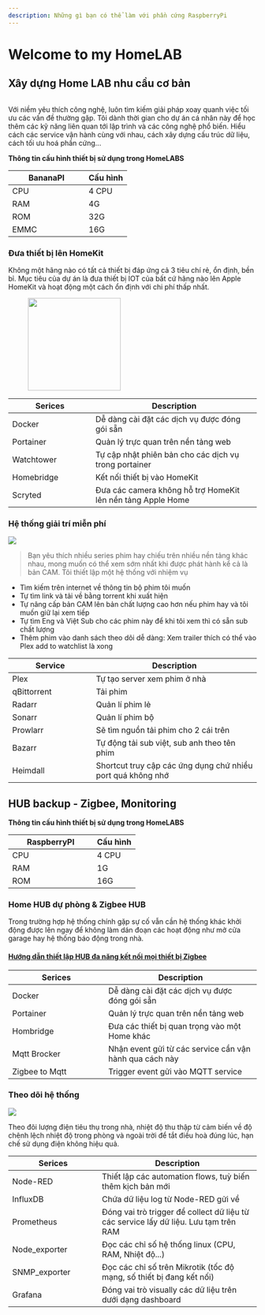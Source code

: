 ```yaml
---
description: Những gì bạn có thể làm với phần cứng RaspberryPi
---
```


# Welcome to my HomeLAB

## Xây dựng Home LAB nhu cầu cơ bản

<figure><img src="https://egg.d.pr/i/TuTrWz.jpg" alt=""><figcaption></figcaption></figure>

Với niềm yêu thích công nghệ, luôn tìm kiếm giải pháp xoay quanh việc tối ưu các vấn đề thường gặp. Tôi dành thời gian cho dự án cá nhân này để học thêm các kỹ năng liên quan tới lập trình và các công nghệ phổ biến. Hiểu cách các service vận hành cùng với nhau, cách xây dựng cấu trúc dữ liệu, cách tối ưu hoá phần cứng...

**Thông tin cấu hình thiết bị sử dụng trong HomeLABS**

<table><thead><tr><th width="139">BananaPI</th><th>Cấu hình</th></tr></thead><tbody><tr><td>CPU</td><td>4 CPU</td></tr><tr><td>RAM</td><td>4G</td></tr><tr><td>ROM</td><td>32G</td></tr><tr><td>EMMC</td><td>16G</td></tr></tbody></table>

### Đưa thiết bị lên HomeKit

Không một hãng nào có tất cả thiết bị đáp ứng cả 3 tiêu chí rẻ, ổn định, bền bỉ. Mục tiêu của dự án là đưa thiết bị IOT của bất cứ hãng nào lên Apple HomeKit và hoạt động một cách ổn định với chi phí thấp nhất.

<div align="left">

<figure><img src="https://egg.d.pr/i/IBIEzi.jpg" alt="" width="188"><figcaption></figcaption></figure>

</div>

<table><thead><tr><th width="153">Serices</th><th>Description</th></tr></thead><tbody><tr><td>Docker</td><td>Dễ dàng cài đặt các dịch vụ được đóng gói sẵn</td></tr><tr><td>Portainer</td><td>Quản lý trực quan trên nền tảng web</td></tr><tr><td>Watchtower</td><td>Tự cập nhật phiên bản cho các dịch vụ trong portainer</td></tr><tr><td>Homebridge</td><td>Kết nối thiết bị vào HomeKit</td></tr><tr><td>Scryted</td><td>Đưa các camera không hỗ trợ HomeKit lên nền tảng Apple Home</td></tr></tbody></table>

### Hệ thống giải trí miễn phí

![](https://egg.d.pr/i/KB4YQS.jpg)

> Bạn yêu thích nhiều series phim hay chiếu trên nhiều nền tảng khác nhau, mong muốn có thể xem sớm nhất khi được phát hành kể cả là bản CAM. Tôi thiết lập một hệ thống với nhiệm vụ

* Tìm kiếm trên internet về thông tin bộ phim tôi muốn
* Tự tìm link và tải về bằng torrent khi xuất hiện
* Tự nâng cấp bản CAM lên bản chất lượng cao hơn nếu phim hay và tôi muốn giữ lại xem tiếp
* Tự tìm Eng và Việt Sub cho các phim này để khi tôi xem thì có sẵn sub chất lượng
* Thêm phim vào danh sách theo dõi dễ dàng: Xem trailer thích có thể vào Plex add to watchlist là xong

<table><thead><tr><th width="154">Service</th><th>Description</th></tr></thead><tbody><tr><td>Plex</td><td>Tự tạo server xem phim ở nhà</td></tr><tr><td>qBittorrent</td><td>Tải phim</td></tr><tr><td>Radarr</td><td>Quản lí phim lẻ</td></tr><tr><td>Sonarr</td><td>Quản lí phim bộ</td></tr><tr><td>Prowlarr</td><td>Sẽ tìm nguồn tải phim cho 2 cái trên</td></tr><tr><td>Bazarr</td><td>Tự động tải sub việt, sub anh theo tên phim</td></tr><tr><td>Heimdall</td><td>Shortcut truy cập các ứng dụng chứ nhiều port quá không nhớ</td></tr></tbody></table>

## HUB backup - Zigbee, Monitoring

**Thông tin cấu hình thiết bị sử dụng trong HomeLABS**

<table><thead><tr><th width="156">RaspberryPI</th><th>Cấu hình</th></tr></thead><tbody><tr><td>CPU</td><td>4 CPU</td></tr><tr><td>RAM</td><td>1G</td></tr><tr><td>ROM</td><td>16G</td></tr></tbody></table>

### Home HUB dự phòng & Zigbee HUB

Trong trường hợp hệ thống chính gặp sự cố vẫn cần hệ thống khác khởi động được lên ngay để không làm dán đoạn các hoạt động như mở cửa garage hay hệ thống báo động trong nhà.

#### [Hướng dẫn thiết lập HUB đa năng kết nối mọi thiết bị Zigbee](https://github.com/leolionart/smarthome/wiki/L%C3%A0m-HUB-Zigbee-%C4%91a-n%C4%83ng)

<table><thead><tr><th width="179">Serices</th><th>Description</th></tr></thead><tbody><tr><td>Docker</td><td>Dễ dàng cài đặt các dịch vụ được đóng gói sẵn</td></tr><tr><td>Portainer</td><td>Quản lý trực quan trên nền tảng web</td></tr><tr><td>Hombridge</td><td>Đưa các thiết bị quan trọng vào một Home khác</td></tr><tr><td>Mqtt Brocker</td><td>Nhận event gửi từ các service cần vận hành qua cách này</td></tr><tr><td>Zigbee to Mqtt</td><td>Trigger event gửi vào MQTT service</td></tr></tbody></table>

### Theo dõi hệ thống

![](https://egg.d.pr/i/zRDjAi.jpg)&#x20;

Theo đõi lượng điện tiêu thụ trong nhà, nhiệt độ thu thập từ cảm biến về độ chênh lệch nhiệt độ trong phòng và ngoài trời để tắt điều hoà đúng lúc, hạn chế sử dụng điện không hiệu quả.

<table><thead><tr><th width="166">Serices</th><th>Description</th></tr></thead><tbody><tr><td>Node-RED</td><td>Thiết lập các automation flows, tuỳ biến thêm kịch bản mới</td></tr><tr><td>InfluxDB</td><td>Chứa dữ liệu log từ Node-RED gửi về</td></tr><tr><td>Prometheus</td><td>Đóng vai trò trigger để collect dữ liệu từ các service lấy dữ liệu. Lưu tạm trên RAM</td></tr><tr><td>Node_exporter</td><td>Đọc các chỉ số hệ thống linux (CPU, RAM, Nhiệt độ...)</td></tr><tr><td>SNMP_exporter</td><td>Đọc các chỉ số trên Mikrotik (tốc độ mạng, số thiết bị đang kết nối)</td></tr><tr><td>Grafana</td><td>Đóng vai trò visually các dữ liệu trên dưới dạng dashboard</td></tr></tbody></table>
